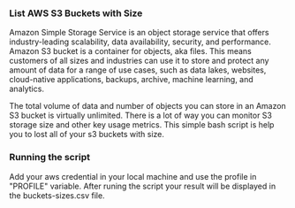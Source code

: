 ### **List AWS S3 Buckets with Size**
Amazon Simple Storage Service is an object storage service that offers industry-leading scalability, data availability, security, and performance. Amazon S3 bucket is a container for objects, aka files. This means customers of all sizes and industries can use it to store and protect any amount of data for a range of use cases, such as data lakes, websites, cloud-native applications, backups, archive, machine learning, and analytics.

The total volume of data and number of objects you can store in an Amazon S3 bucket is virtually unlimited. There is a lot of way you can monitor S3 storage size and other key usage metrics. This simple bash script is help you to lost all of your s3 buckets with size.

### **Running the script**
Add your aws credential in your local machine and use the profile in "PROFILE" variable. After runing the script your result will be displayed in the buckets-sizes.csv file.
